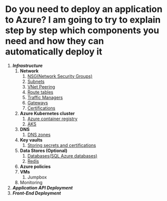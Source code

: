 # Do you need to deploy an application to Azure?  I am going to try to explain step by step which components you need and how they can automatically deploy it

 1. ***Infrastructure***
    1. **Network**
       1. [NSG(Network Security Groups)](https://github.com/hayriozler/Azure-Deployment/blob/master/Infrastructure/nsg.md)
       2. [Subnets](https://github.com/hayriozler/Azure-Deployment/blob/master/Infrastructure/subnet.md)
       3. [VNet Peering](https://github.com/hayriozler/Azure-Deployment/blob/master/Infrastructure/vnetpeering.md)
       4. [Route tables](https://github.com/hayriozler/Azure-Deployment/blob/master/Infrastructure/routetable.md)
       5. [Traffic Managers](https://github.com/hayriozler/Azure-Deployment/blob/master/Infrastructure/azuretrafficmanager.md)
       6. [Gateways](https://github.com/hayriozler/Azure-Deployment/blob/master/Infrastructure/gateway.md)
       7. [Certifications](https://github.com/hayriozler/Azure-Deployment/blob/master/Infrastructure/certificate.md)
    2. **Azure Kubernetes cluster**
       1. [Azure container registry](https://github.com/hayriozler/Azure-Deployment/blob/master/Kubernetes/acr.md)
       2. [AKS](https://github.com/hayriozler/Azure-Deployment/blob/master/Kubernetes/aks.md)
    3. **DNS**
       1. [DNS zones](https://github.com/hayriozler/Azure-Deployment/blob/master/Kubernetes/dnszone.md)
    4. **Key vaults**
       1. [Storing secrets and certifications](https://github.com/hayriozler/Azure-Deployment/blob/master/KV/keyvaults.md)
    5. **Data Stores (Optional)**
       1. [Databases(SQL Azure databases)](https://github.com/hayriozler/Azure-Deployment/blob/master/DataStore/sql.md)
       2. [Redis](https://github.com/hayriozler/Azure-Deployment/blob/master/DataStore/redis.md)
    6. **Azure policies**
    7. **VMs**
       1. Jumpbox
    8. Monitoring
 2. ***Application API Deployment***
 3. ***Front-End Deployment***
